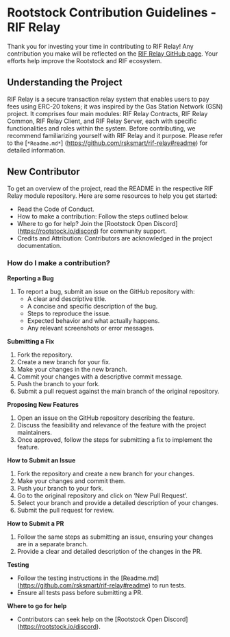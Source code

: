 # Rootstock Contribution Guidelines - RIF Relay
Thank you for investing your time in contributing to RIF Relay! Any contribution you make will be reflected on the [RIF Relay GitHub page](https://github.com/rsksmart/rif-relay). Your efforts help improve the Rootstock and RIF ecosystem.

## Understanding the Project
RIF Relay is a secure transaction relay system that enables users to pay fees using ERC-20 tokens; it was inspired by the Gas Station Network (GSN) project. It comprises four main modules: RIF Relay Contracts, RIF Relay Common, RIF Relay Client, and RIF Relay Server, each with specific functionalities and roles within the system.
Before contributing, we recommend familiarizing yourself with RIF Relay and it purpose. Please refer to the [`*Readme.md*`] (https://github.com/rsksmart/rif-relay#readme) for detailed information. 

## New Contributor
To get an overview of the project, read the README in the respective RIF Relay module repository. Here are some resources to help you get started:
- Read the Code of Conduct.
- How to make a contribution: Follow the steps outlined below.
- Where to go for help? Join the [Rootstock Open Discord] (https://rootstock.io/discord) for community support.
- Credits and Attribution: Contributors are acknowledged in the project documentation.

### How do I make a contribution?

**Reporting a Bug**
1. To report a bug, submit an issue on the GitHub repository with:
   - A clear and descriptive title.
   - A concise and specific description of the bug.
   - Steps to reproduce the issue.
   - Expected behavior and what actually happens.
   - Any relevant screenshots or error messages.

**Submitting a Fix**
1. Fork the repository.
2. Create a new branch for your fix.
3. Make your changes in the new branch.
4. Commit your changes with a descriptive commit message.
5. Push the branch to your fork.
6. Submit a pull request against the main branch of the original repository.

**Proposing New Features**
1. Open an issue on the GitHub repository describing the feature.
2. Discuss the feasibility and relevance of the feature with the project maintainers.
3. Once approved, follow the steps for submitting a fix to implement the feature.

**How to Submit an Issue**
1. Fork the repository and create a new branch for your changes.
2. Make your changes and commit them.
3. Push your branch to your fork.
4. Go to the original repository and click on ‘New Pull Request’.
5. Select your branch and provide a detailed description of your changes.
6. Submit the pull request for review.

**How to Submit a PR**
1. Follow the same steps as submitting an issue, ensuring your changes are in a separate branch.
2. Provide a clear and detailed description of the changes in the PR.

**Testing**
- Follow the testing instructions in the [Readme.md] (https://github.com/rsksmart/rif-relay#readme) to run tests.
- Ensure all tests pass before submitting a PR.

**Where to go for help**
- Contributors can seek help on the [Rootstock Open Discord] (https://rootstock.io/discord).

